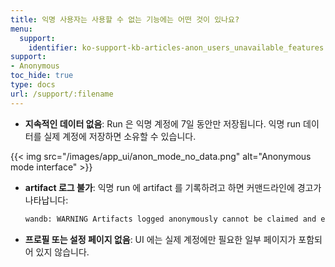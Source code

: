 ```yaml
---
title: 익명 사용자는 사용할 수 없는 기능에는 어떤 것이 있나요?
menu:
  support:
    identifier: ko-support-kb-articles-anon_users_unavailable_features
support:
- Anonymous
toc_hide: true
type: docs
url: /support/:filename
---
```


* **지속적인 데이터 없음**: Run 은 익명 계정에 7일 동안만 저장됩니다. 익명 run 데이터를 실제 계정에 저장하면 소유할 수 있습니다.

{{< img src="/images/app_ui/anon_mode_no_data.png" alt="Anonymous mode interface" >}}

* **artifact 로그 불가**: 익명 run 에 artifact 를 기록하려고 하면 커맨드라인에 경고가 나타납니다:
    ```bash
    wandb: WARNING Artifacts logged anonymously cannot be claimed and expire after 7 days.
    ```

* **프로필 또는 설정 페이지 없음**: UI 에는 실제 계정에만 필요한 일부 페이지가 포함되어 있지 않습니다.